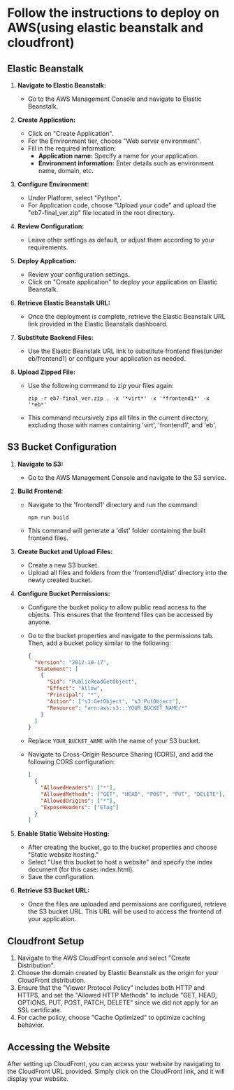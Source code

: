 # Follow the instructions to deploy on AWS(using elastic beanstalk and cloudfront)

## Elastic Beanstalk

1. **Navigate to Elastic Beanstalk:**

   - Go to the AWS Management Console and navigate to Elastic Beanstalk.

2. **Create Application:**

   - Click on "Create Application".
   - For the Environment tier, choose "Web server environment".
   - Fill in the required information:
     - **Application name:** Specify a name for your application.
     - **Environment information:** Enter details such as environment name, domain, etc.

3. **Configure Environment:**

   - Under Platform, select "Python".
   - For Application code, choose "Upload your code" and upload the "eb7-final_ver.zip" file located in the root directory.

4. **Review Configuration:**

   - Leave other settings as default, or adjust them according to your requirements.

5. **Deploy Application:**

   - Review your configuration settings.
   - Click on "Create application" to deploy your application on Elastic Beanstalk.

6. **Retrieve Elastic Beanstalk URL:**

   - Once the deployment is complete, retrieve the Elastic Beanstalk URL link provided in the Elastic Beanstalk dashboard.

7. **Substitute Backend Files:**

   - Use the Elastic Beanstalk URL link to substitute frontend files(under eb/frontend1) or configure your application as needed.

8. **Upload Zipped File:**
   - Use the following command to zip your files again:
     ```
     zip -r eb7-final_ver.zip . -x '*virt*' -x '*frontend1*' -x '*eb*'
     ```
   - This command recursively zips all files in the current directory, excluding those with names containing 'virt', 'frontend1', and 'eb'.

## S3 Bucket Configuration

1. **Navigate to S3:**

   - Go to the AWS Management Console and navigate to the S3 service.

2. **Build Frontend:**

   - Navigate to the 'frontend1' directory and run the command:
     ```
     npm run build
     ```
   - This command will generate a 'dist' folder containing the built frontend files.

3. **Create Bucket and Upload Files:**

   - Create a new S3 bucket.
   - Upload all files and folders from the 'frontend1/dist' directory into the newly created bucket.

4. **Configure Bucket Permissions:**

   - Configure the bucket policy to allow public read access to the objects. This ensures that the frontend files can be accessed by anyone.
   - Go to the bucket properties and navigate to the permissions tab. Then, add a bucket policy similar to the following:
     ```json
     {
       "Version": "2012-10-17",
       "Statement": [
         {
           "Sid": "PublicReadGetObject",
           "Effect": "Allow",
           "Principal": "*",
           "Action": ["s3:GetObject", "s3:PutObject"],
           "Resource": "arn:aws:s3:::YOUR_BUCKET_NAME/*"
         }
       ]
     }
     ```
   - Replace `YOUR_BUCKET_NAME` with the name of your S3 bucket.
   - Navigate to Cross-Origin Resource Sharing (CORS), and add the following CORS configuration:

     ```json
     [
       {
         "AllowedHeaders": ["*"],
         "AllowedMethods": ["GET", "HEAD", "POST", "PUT", "DELETE"],
         "AllowedOrigins": ["*"],
         "ExposeHeaders": ["ETag"]
       }
     ]
     ```

5. **Enable Static Website Hosting:**

   - After creating the bucket, go to the bucket properties and choose "Static website hosting."
   - Select "Use this bucket to host a website" and specify the index document (for this case: index.html).
   - Save the configuration.

6. **Retrieve S3 Bucket URL:**
   - Once the files are uploaded and permissions are configured, retrieve the S3 bucket URL. This URL will be used to access the frontend of your application.

## Cloudfront Setup

1. Navigate to the AWS CloudFront console and select "Create Distribution".
2. Choose the domain created by Elastic Beanstalk as the origin for your CloudFront distribution.
3. Ensure that the "Viewer Protocol Policy" includes both HTTP and HTTPS, and set the "Allowed HTTP Methods" to include "GET, HEAD, OPTIONS, PUT, POST, PATCH, DELETE" since we did not apply for an SSL certificate.
4. For cache policy, choose "Cache Optimized" to optimize caching behavior.

## Accessing the Website

After setting up CloudFront, you can access your website by navigating to the CloudFront URL provided. Simply click on the CloudFront link, and it will display your website.

